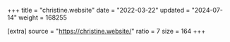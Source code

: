 +++
title = "christine.website"
date = "2022-03-22"
updated = "2024-07-14"
weight = 168255

[extra]
source = "https://christine.website/"
ratio = 7
size = 164
+++
